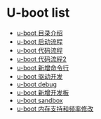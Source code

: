 
# U-boot list

- [u-boot 目录介绍](uboot_tables.md)
- [u-boot 启动流程](uboot_booting.md)
- [u-boot 代码流程](uboot_code_flow.md)
- [u-boot 代码流程2](uboot_code_flow2.md)
- [u-boot 新增命令行]()
- [u-boot 驱动开发]()
- [u-boot debug]()
- [u-boot 新增开发板]()
- [u-boot sandbox](uboot_sandbox.md)
- [u-boot 内存支持和频率修改]()
